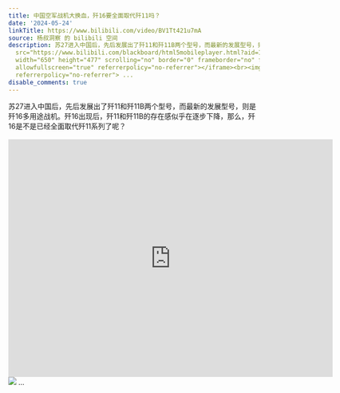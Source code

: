 ```yaml
---
title: 中国空军战机大换血，歼16要全面取代歼11吗？
date: '2024-05-24'
linkTitle: https://www.bilibili.com/video/BV1Tt421u7mA
source: 杨叔洞察 的 bilibili 空间
description: 苏27进入中国后，先后发展出了歼11和歼11B两个型号，而最新的发展型号，则是歼16多用途战机。歼16出现后，歼11和歼11B的存在感似乎在逐步下降，那么，歼16是不是已经全面取代歼11系列了呢？<br><br><iframe
  src="https://www.bilibili.com/blackboard/html5mobileplayer.html?aid=1754762744&amp;high_quality=1&amp;autoplay=0"
  width="650" height="477" scrolling="no" border="0" frameborder="no" framespacing="0"
  allowfullscreen="true" referrerpolicy="no-referrer"></iframe><br><img src="http://i1.hdslb.com/bfs/archive/7933077f6592ad64dc3920324d528345e0bfc850.jpg"
  referrerpolicy="no-referrer"> ...
disable_comments: true
---
```

苏27进入中国后，先后发展出了歼11和歼11B两个型号，而最新的发展型号，则是歼16多用途战机。歼16出现后，歼11和歼11B的存在感似乎在逐步下降，那么，歼16是不是已经全面取代歼11系列了呢？<br><br><iframe src="https://www.bilibili.com/blackboard/html5mobileplayer.html?aid=1754762744&amp;high_quality=1&amp;autoplay=0" width="650" height="477" scrolling="no" border="0" frameborder="no" framespacing="0" allowfullscreen="true" referrerpolicy="no-referrer"></iframe><br><img src="http://i1.hdslb.com/bfs/archive/7933077f6592ad64dc3920324d528345e0bfc850.jpg" referrerpolicy="no-referrer"> ...